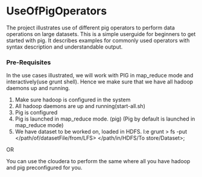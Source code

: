 # UseOfPigOperators
The project illustrates use of different pig operators to perform data operations on large datasets. This is a simple userguide for beginners to get started with pig. It describes examples for commonly used operators with syntax description and understandable output.

### Pre-Requisites
In the use cases illustrated, we will work with PIG in map_reduce mode and interactively(use grunt shell). Hence we make sure that we have all hadoop daemons up and running.
1. Make sure hadoop is configured in the system
2. All hadoop daemons are up and running(start-all.sh)
3. Pig is configured
4. Pig is launched in map_reduce mode. (pig) (Pig by default is launched in map_reduce mode)
5. We have dataset to be worked on, loaded in HDFS.
I:e  grunt > fs -put </path/of/datasetFile/from/LFS>  </path/in/HDFS/To store/Dataset>;

OR 

You can use the cloudera to perform the same where all you have hadoop and pig preconfigured for you. 





